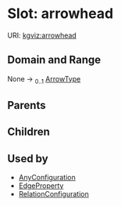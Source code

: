 
# Slot: arrowhead




URI: [kgviz:arrowhead](https://w3id.org/kgviz/arrowhead)


## Domain and Range

None &#8594;  <sub>0..1</sub> [ArrowType](ArrowType.md)

## Parents


## Children


## Used by

 * [AnyConfiguration](AnyConfiguration.md)
 * [EdgeProperty](EdgeProperty.md)
 * [RelationConfiguration](RelationConfiguration.md)
